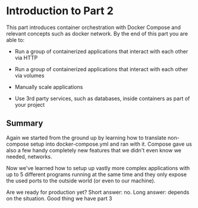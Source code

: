 # Introduction to Part 2

This part introduces container orchestration with Docker Compose and relevant concepts such as docker network. By the end of this part you are able to:

-   Run a group of containerized applications that interact with each other via HTTP

-   Run a group of containerized applications that interact with each other via volumes

-   Manually scale applications

-   Use 3rd party services, such as databases, inside containers as part of your project

## Summary

Again we started from the ground up by learning how to translate non-compose setup into docker-compose.yml and ran with it. Compose gave us also a few handy completely new features that we didn't even know we needed, networks.

Now we've learned how to setup up vastly more complex applications with up to 5 different programs running at the same time and they only expose the used ports to the outside world (or even to our machine).

Are we ready for production yet? Short answer: no. Long answer: depends on the situation. Good thing we have part 3
